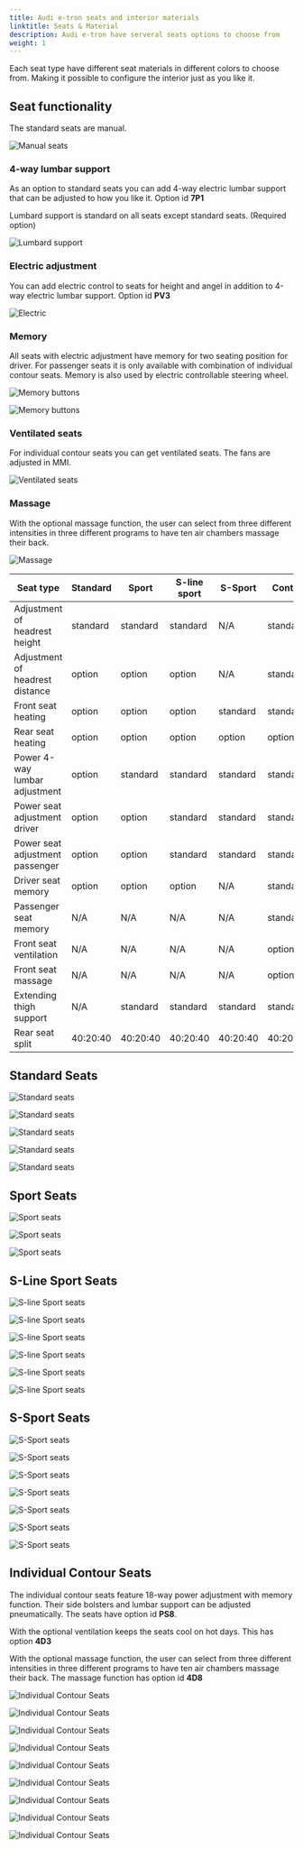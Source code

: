 ```yaml
---
title: Audi e-tron seats and interior materials
linktitle: Seats & Material
description: Audi e-tron have serveral seats options to choose from
weight: 1
---
```


Each seat type have different seat materials in different colors to choose from. Making it possible to configure the interior just as you like it.

## Seat functionality

The standard seats are manual.

![Manual seats](seats_control_manual.jpg "Manual seat with manual control of height and angel")

### 4-way lumbar support

As an option to standard seats you can add 4-way electric lumbar support that can be adjusted to how you like it. Option id **7P1**

Lumbard support is standard on all seats except standard seats. (Required option)

![Lumbard support](seats_control_manualwithlumbard.jpg "Manual seat with electric lumbard adjustment")

### Electric adjustment

You can add electric control to seats for height and angel in addition to 4-way electric lumbar support. Option id **PV3**

![Electric](seats_control_electricwithlumbard.jpg "Electric seats with electric lumbard control")

### Memory

All seats with electric adjustment have memory for two seating position for driver. For passenger seats it is only available with combination 
of individual contour seats. Memory is also used by electric controllable steering wheel.

![Memory buttons](memory_left.jpg "Memory preset in driver door")

![Memory buttons](memory_right.jpg "Memory preset in passenger door")

### Ventilated seats

For individual contour seats you can get ventilated seats. The fans are adjusted in MMI.

![Ventilated seats](ventilationcontrol.jpg "Ventilation is controlled in mmi")


### Massage

With the optional massage function, the user can select from three different intensities in three different programs to have ten air chambers massage their back.

![Massage](massage.jpg "Massage control in MMI")

| **Seat type** | **Standard** | **Sport** | **S-line sport**| **S-Sport** | **Contur** |
|-------|-------|-------|-------|-------|-------|
|Adjustment of headrest height| standard | standard | standard |N/A |standard |
|Adjustment of headrest distance| option | option |option |N/A |standard |
|Front seat heating| option | option | option |standard | standard |
|Rear seat heating| option | option | option | option | option |
|Power 4-way lumbar adjustment |option | standard | standard |standard | standard |
|Power seat adjustment driver | option | option | standard |standard | standard |
|Power seat adjustment passenger | option | option | standard |standard | standard |
|Driver seat memory | option | option | option |N/A | standard |
|Passenger seat memory | N/A | N/A | N/A |N/A | standard |
|Front seat ventilation| N/A | N/A | N/A |N/A |option |
|Front seat massage| N/A | N/A | N/A |N/A |option |
|Extending thigh support |N/A | standard |standard |standard | standard |
|Rear seat split | 40:20:40 | 40:20:40 | 40:20:40 |40:20:40 | 40:20:40 |

## Standard Seats

![Standard seats](seats_standard_1.jpg "Standard seats in beige leather")

![Standard seats](seats_standard_2.jpg "Standard seats in black leather")

![Standard seats](seats_standard_3.jpg "Standard seats in brown leather")

![Standard seats](seats_standard_4.jpg "Standard seats in fabric")

![Standard seats](seats_standard_5.jpg "Standard seats in fabric")

## Sport Seats

![Sport seats](seats_sportseats_1.jpg "Sport seats in black Valcona leather")

![Sport seats](seats_sportseats_2.jpg "Sport seats in black Valcona leather")

![Sport seats](seats_sportseats_3.jpg "Sport seats in Alcantara")

## S-Line Sport Seats

![S-line Sport seats](seats_slinesportseats_1.jpg "S-line Sport seats")

![S-line Sport seats](seats_slinesportseats_2.jpg "S-line Sport seats")

![S-line Sport seats](seats_slinesportseats_3.jpg "S-line Sport seats")

![S-line Sport seats](seats_slinesportseats_4.jpg "S-line Sport seats with Alcantara Frequenz/leather ")

![S-line Sport seats](seats_slinesportseats_5.jpg "S-line Sport seats with Alcantara Frequenz/leather")

![S-line Sport seats](seats_slinesportseats_6.jpg "S-line Sport seats with Alcantara Frequenz/leather")

## S-Sport Seats

![S-Sport seats](seats_ssportseats_5.jpg "S-Sport seats in black Valcona leather")

![S-Sport seats](seats_ssportseats_6.jpg "S-Sport seats in black Valcona leather")

![S-Sport seats](seats_ssportseats_1.jpg "S-Sport seats in black Valcona leather")

![S-Sport seats](seats_ssportseats_2.jpg "S-Sport seats in rotor gray Valcona leather")

![S-Sport seats](seats_ssportseats_3.jpg "S-Sport seats in rotor gray Valcona leather")

![S-Sport seats](seats_ssportseats_4.jpg "S-Sport seats in rotor gray Valcona leather")

![S-Sport seats](seats_ssportseats_7.jpg "S-Sport seats in arras red Valcona leather")

## Individual Contour Seats

 The individual contour seats feature 18-way power adjustment with memory function. Their side bolsters and lumbar support can be adjusted pneumatically. 
 The seats have option id **PS8**.

With the optional ventilation keeps the seats cool on hot days. This has option **4D3**

With the optional massage function, the user can select from three different intensities in three different programs to have ten air chambers massage their back.
The massage function has option id **4D8**
 
![Individual Contour Seats](seats_individualcontour_1.jpg "Individual Contour Seats")

![Individual Contour Seats](seats_individualcontour_2.jpg "Individual Contour Seats")

![Individual Contour Seats](seats_individualcontour_3.jpg "Individual Contour Seats")

![Individual Contour Seats](seats_individualcontour_4.jpg "Individual Contour Seats")

![Individual Contour Seats](seats_individualcontour_5.jpg "Individual Contour Seats")

![Individual Contour Seats](seats_individualcontour_7.jpg "Individual Contour Seats in black Valcona Leather")

![Individual Contour Seats](seats_individualcontour_8.jpg "Individual Contour Seats in black Valcona Leather")

![Individual Contour Seats](seats_individualcontour_9.jpg "Individual Contour Seats in perfored black Valcona Leather with ventilation")

![Individual Contour Seats](seats_individualcontour_10.jpg "Individual Contour Seats in perfored black Valcona Leather with ventilation")
